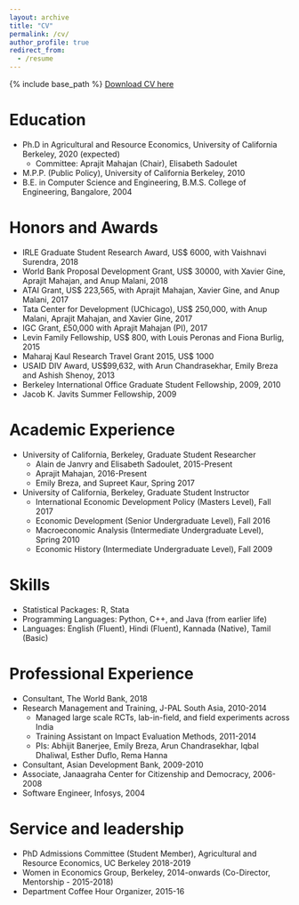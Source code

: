 ```yaml
---
layout: archive
title: "CV"
permalink: /cv/
author_profile: true
redirect_from:
  - /resume
---
```


{% include base_path %}
 <span style="color:blue">[Download CV here](http://manaswinirao.com/files/manaswini-cv-jm.pdf)</span>

Education
======
* Ph.D in Agricultural and Resource Economics, University of California Berkeley, 2020 (expected)
  * Committee: Aprajit Mahajan (Chair), Elisabeth Sadoulet
* M.P.P. (Public Policy), University of California Berkeley, 2010
* B.E. in Computer Science and Engineering, B.M.S. College of Engineering, Bangalore, 2004

Honors and Awards
======
* IRLE Graduate Student Research Award, US$ 6000, with Vaishnavi Surendra, 2018
* World Bank Proposal Development Grant, US$ 30000, with Xavier Gine, Aprajit Mahajan, and Anup Malani, 2018
* ATAI Grant, US$ 223,565, with Aprajit Mahajan, Xavier Gine, and Anup Malani, 2017
* Tata Center for Development (UChicago), US$ 250,000, with Anup Malani, Aprajit Mahajan, and Xavier Gine, 2017
* IGC Grant, £50,000 with Aprajit Mahajan (PI), 2017
* Levin Family Fellowship, US$ 800, with Louis Peronas and Fiona Burlig, 2015
* Maharaj Kaul Research Travel Grant 2015, US$ 1000
* USAID DIV Award, US$99,632, with Arun Chandrasekhar, Emily Breza and Ashish Shenoy,
2013
* Berkeley International Office Graduate Student Fellowship, 2009, 2010
* Jacob K. Javits Summer Fellowship, 2009
  
  
Academic Experience
======
* University of California, Berkeley, Graduate Student Researcher
  * Alain de Janvry and Elisabeth Sadoulet, 2015-Present
  * Aprajit Mahajan, 2016-Present
  * Emily Breza, and Supreet Kaur, Spring 2017
* University of California, Berkeley, Graduate Student Instructor
  * International Economic Development Policy (Masters Level), Fall 2017
  * Economic Development (Senior Undergraduate Level), Fall 2016
  * Macroeconomic Analysis (Intermediate Undergraduate Level), Spring 2010
  * Economic History (Intermediate Undergraduate Level), Fall 2009

<!-- Research
======
  <ul>{% for post in site.publications %}
    {% include archive-single-cv.html %}
  {% endfor %}</ul>

Teaching
======
  <ul>{% for post in site.teaching %}
    {% include archive-single-cv.html %}
  {% endfor %}</ul>

Talks
======
  <ul>{% for post in site.talks %}
    {% include archive-single-talk-cv.html %}
  {% endfor %}</ul> -->
  
Skills
======
* Statistical Packages: R, Stata
* Programming Languages: Python, C++, and Java (from earlier life)
* Languages: English (Fluent), Hindi (Fluent), Kannada (Native), Tamil (Basic)


Professional Experience
======
* Consultant, The World Bank, 2018
* Research Management and Training, J-PAL South Asia, 2010-2014
  * Managed large scale RCTs, lab-in-field, and field experiments across India
  * Training Assistant on Impact Evaluation Methods, 2011-2014
  * PIs: Abhijit Banerjee, Emily Breza, Arun Chandrasekhar, Iqbal Dhaliwal, Esther Duflo, Rema Hanna
* Consultant, Asian Development Bank, 2009-2010
* Associate, Janaagraha Center for Citizenship and Democracy, 2006-2008
* Software Engineer, Infosys, 2004
  
Service and leadership
======
* PhD Admissions Committee (Student Member), Agricultural and Resource Economics, UC Berkeley 2018-2019
* Women in Economics Group, Berkeley, 2014-onwards (Co-Director, Mentorship - 2015-2018)
* Department Coffee Hour Organizer, 2015-16

